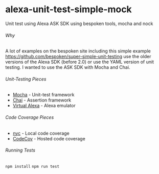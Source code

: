 # alexa-unit-test-simple-mock
Unit test using Alexa ASK SDK using bespoken tools, mocha and nock

###### Why
A lot of examples on the bespoken site including this simple example https://github.com/bespoken/super-simple-unit-testing use the older versions of the Alexa SDK (before 2.0) or use the YAML version of unit testing. I wanted to use the ASK SDK with Mocha and Chai. 


###### Unit-Testing Pieces
* [Mocha](https://mochajs.org/) - Unit-test framework
* [Chai](http://chaijs.com/) - Assertion framework
* [Virtual Alexa](https://github.com/bespoken/virtual-alexa) - Alexa emulator

###### Code Coverage Pieces
* [nyc](https://github.com/istanbuljs/nyc) - Local code coverage
* [CodeCov](https://codecov.io) - Hosted code coverage

###### Running Tests
`npm install`
`npm run test`


